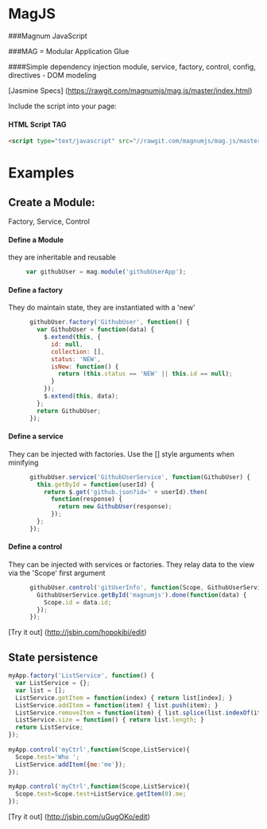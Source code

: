 MagJS
======

###Magnum JavaScript

###MAG = Modular Application Glue

####Simple dependency injection module, service, factory, control, config, directives - DOM modeling

[Jasmine Specs] (https://rawgit.com/magnumjs/mag.js/master/index.html)

Include the script into your page:
#### HTML Script TAG
```html
<script type="text/javascript" src="//rawgit.com/magnumjs/mag.js/master/dist/mag.full-0.2.min.js"></script>
```

# Examples

## Create a Module:

Factory, Service, Control
#### Define a Module
they are inheritable and reusable
```javascript
     var githubUser = mag.module('githubUserApp');
```
#### Define a factory
They do maintain state, they are instantiated with a 'new'
```javascript
      githubUser.factory('GithubUser', function() {
        var GithubUser = function(data) {
          $.extend(this, {
            id: null,
            collection: [],
            status: 'NEW',
            isNew: function() {
              return (this.status == 'NEW' || this.id == null);
            }
          });
          $.extend(this, data);
        };
        return GithubUser;
      });
```

#### Define a service
They can be injected with factories. Use the [] style arguments when minifying
```javascript
      githubUser.service('GithubUserService', function(GithubUser) {
        this.getById = function(userId) {
          return $.get('github.json?id=' + userId).then(
            function(response) {
              return new GithubUser(response);
            });
        };
      });
```
#### Define a control
They can be injected with services or factories.
They relay data to the view via the 'Scope' first argument
```javascript
      githubUser.control('gitUserInfo', function(Scope, GithubUserService) {
        GithubUserService.getById('magnumjs').done(function(data) {
          Scope.id = data.id;
        });
      });
```
[Try it out] (http://jsbin.com/hopokibi/edit)


## State persistence
```javascript
myApp.factory('ListService', function() {
  var ListService = {};
  var list = [];
  ListService.getItem = function(index) { return list[index]; }
  ListService.addItem = function(item) { list.push(item); }
  ListService.removeItem = function(item) { list.splice(list.indexOf(item), 1) }
  ListService.size = function() { return list.length; }
  return ListService;
});
  
myApp.control('myCtrl',function(Scope,ListService){
  Scope.test='Who ';
  ListService.addItem({me:'me'});
});
  
myApp.control('myCtrl',function(Scope,ListService){
  Scope.test=Scope.test+ListService.getItem(0).me;
});
```

[Try it out] (http://jsbin.com/uGugOKo/edit)

<!-- <a href="http://plnkr.co/edit/zNI2IPbnd1P9omp9LcP6?p=preview">Plunker</a>
-->
<!--
<a class="jsbin-embed" href="http://jsbin.com/esovum/1/embed?live">JS Bin</a><script src="http://static.jsbin.com/js/embed.js"></script>
-->
